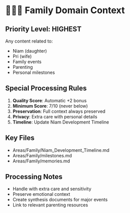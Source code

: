 # 👨‍👩‍👧 Family Domain Context

## Priority Level: HIGHEST

Any content related to:
- Niam (daughter)
- Pri (wife)
- Family events
- Parenting
- Personal milestones

## Special Processing Rules

1. **Quality Score**: Automatic +2 bonus
2. **Minimum Score**: 7/10 (never below)
3. **Preservation**: Full context always preserved
4. **Privacy**: Extra care with personal details
5. **Timeline**: Update Niam Development Timeline

## Key Files
- Areas/Family/Niam_Development_Timeline.md
- Areas/Family/milestones.md
- Areas/Family/memories.md

## Processing Notes
- Handle with extra care and sensitivity
- Preserve emotional context
- Create synthesis documents for major events
- Link to relevant parenting resources
